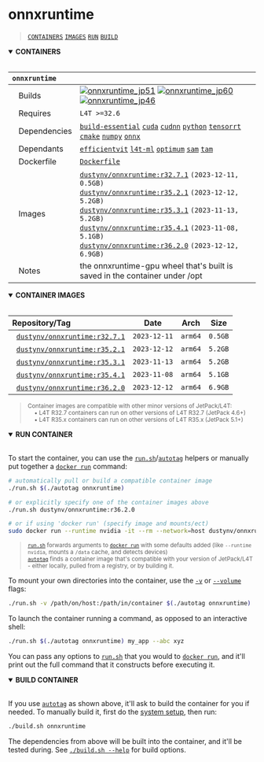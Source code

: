 # onnxruntime

> [`CONTAINERS`](#user-content-containers) [`IMAGES`](#user-content-images) [`RUN`](#user-content-run) [`BUILD`](#user-content-build)

<details open>
<summary><b><a id="containers">CONTAINERS</a></b></summary>
<br>

| **`onnxruntime`** | |
| :-- | :-- |
| &nbsp;&nbsp;&nbsp;Builds | [![`onnxruntime_jp51`](https://img.shields.io/github/actions/workflow/status/dusty-nv/jetson-containers/onnxruntime_jp51.yml?label=onnxruntime:jp51)](https://github.com/dusty-nv/jetson-containers/actions/workflows/onnxruntime_jp51.yml) [![`onnxruntime_jp60`](https://img.shields.io/github/actions/workflow/status/dusty-nv/jetson-containers/onnxruntime_jp60.yml?label=onnxruntime:jp60)](https://github.com/dusty-nv/jetson-containers/actions/workflows/onnxruntime_jp60.yml) [![`onnxruntime_jp46`](https://img.shields.io/github/actions/workflow/status/dusty-nv/jetson-containers/onnxruntime_jp46.yml?label=onnxruntime:jp46)](https://github.com/dusty-nv/jetson-containers/actions/workflows/onnxruntime_jp46.yml) |
| &nbsp;&nbsp;&nbsp;Requires | `L4T >=32.6` |
| &nbsp;&nbsp;&nbsp;Dependencies | [`build-essential`](/packages/build-essential) [`cuda`](/packages/cuda/cuda) [`cudnn`](/packages/cuda/cudnn) [`python`](/packages/python) [`tensorrt`](/packages/tensorrt) [`cmake`](/packages/cmake/cmake_pip) [`numpy`](/packages/numpy) [`onnx`](/packages/onnx) |
| &nbsp;&nbsp;&nbsp;Dependants | [`efficientvit`](/packages/vit/efficientvit) [`l4t-ml`](/packages/l4t/l4t-ml) [`optimum`](/packages/llm/optimum) [`sam`](/packages/vit/sam) [`tam`](/packages/vit/tam) |
| &nbsp;&nbsp;&nbsp;Dockerfile | [`Dockerfile`](Dockerfile) |
| &nbsp;&nbsp;&nbsp;Images | [`dustynv/onnxruntime:r32.7.1`](https://hub.docker.com/r/dustynv/onnxruntime/tags) `(2023-12-11, 0.5GB)`<br>[`dustynv/onnxruntime:r35.2.1`](https://hub.docker.com/r/dustynv/onnxruntime/tags) `(2023-12-12, 5.2GB)`<br>[`dustynv/onnxruntime:r35.3.1`](https://hub.docker.com/r/dustynv/onnxruntime/tags) `(2023-11-13, 5.2GB)`<br>[`dustynv/onnxruntime:r35.4.1`](https://hub.docker.com/r/dustynv/onnxruntime/tags) `(2023-11-08, 5.1GB)`<br>[`dustynv/onnxruntime:r36.2.0`](https://hub.docker.com/r/dustynv/onnxruntime/tags) `(2023-12-12, 6.9GB)` |
| &nbsp;&nbsp;&nbsp;Notes | the onnxruntime-gpu wheel that's built is saved in the container under /opt |

</details>

<details open>
<summary><b><a id="images">CONTAINER IMAGES</a></b></summary>
<br>

| Repository/Tag | Date | Arch | Size |
| :-- | :--: | :--: | :--: |
| &nbsp;&nbsp;[`dustynv/onnxruntime:r32.7.1`](https://hub.docker.com/r/dustynv/onnxruntime/tags) | `2023-12-11` | `arm64` | `0.5GB` |
| &nbsp;&nbsp;[`dustynv/onnxruntime:r35.2.1`](https://hub.docker.com/r/dustynv/onnxruntime/tags) | `2023-12-12` | `arm64` | `5.2GB` |
| &nbsp;&nbsp;[`dustynv/onnxruntime:r35.3.1`](https://hub.docker.com/r/dustynv/onnxruntime/tags) | `2023-11-13` | `arm64` | `5.2GB` |
| &nbsp;&nbsp;[`dustynv/onnxruntime:r35.4.1`](https://hub.docker.com/r/dustynv/onnxruntime/tags) | `2023-11-08` | `arm64` | `5.1GB` |
| &nbsp;&nbsp;[`dustynv/onnxruntime:r36.2.0`](https://hub.docker.com/r/dustynv/onnxruntime/tags) | `2023-12-12` | `arm64` | `6.9GB` |

> <sub>Container images are compatible with other minor versions of JetPack/L4T:</sub><br>
> <sub>&nbsp;&nbsp;&nbsp;&nbsp;• L4T R32.7 containers can run on other versions of L4T R32.7 (JetPack 4.6+)</sub><br>
> <sub>&nbsp;&nbsp;&nbsp;&nbsp;• L4T R35.x containers can run on other versions of L4T R35.x (JetPack 5.1+)</sub><br>
</details>

<details open>
<summary><b><a id="run">RUN CONTAINER</a></b></summary>
<br>

To start the container, you can use the [`run.sh`](/docs/run.md)/[`autotag`](/docs/run.md#autotag) helpers or manually put together a [`docker run`](https://docs.docker.com/engine/reference/commandline/run/) command:
```bash
# automatically pull or build a compatible container image
./run.sh $(./autotag onnxruntime)

# or explicitly specify one of the container images above
./run.sh dustynv/onnxruntime:r36.2.0

# or if using 'docker run' (specify image and mounts/ect)
sudo docker run --runtime nvidia -it --rm --network=host dustynv/onnxruntime:r36.2.0
```
> <sup>[`run.sh`](/docs/run.md) forwards arguments to [`docker run`](https://docs.docker.com/engine/reference/commandline/run/) with some defaults added (like `--runtime nvidia`, mounts a `/data` cache, and detects devices)</sup><br>
> <sup>[`autotag`](/docs/run.md#autotag) finds a container image that's compatible with your version of JetPack/L4T - either locally, pulled from a registry, or by building it.</sup>

To mount your own directories into the container, use the [`-v`](https://docs.docker.com/engine/reference/commandline/run/#volume) or [`--volume`](https://docs.docker.com/engine/reference/commandline/run/#volume) flags:
```bash
./run.sh -v /path/on/host:/path/in/container $(./autotag onnxruntime)
```
To launch the container running a command, as opposed to an interactive shell:
```bash
./run.sh $(./autotag onnxruntime) my_app --abc xyz
```
You can pass any options to [`run.sh`](/docs/run.md) that you would to [`docker run`](https://docs.docker.com/engine/reference/commandline/run/), and it'll print out the full command that it constructs before executing it.
</details>
<details open>
<summary><b><a id="build">BUILD CONTAINER</b></summary>
<br>

If you use [`autotag`](/docs/run.md#autotag) as shown above, it'll ask to build the container for you if needed.  To manually build it, first do the [system setup](/docs/setup.md), then run:
```bash
./build.sh onnxruntime
```
The dependencies from above will be built into the container, and it'll be tested during.  See [`./build.sh --help`](/jetson_containers/build.py) for build options.
</details>
